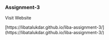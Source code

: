 <h3>Assignment-3</h3>
<p>Visit Website</p>[https://libatalukdar.github.io/liba-assignment-3/](https://libatalukdar.github.io/liba-assignment-3/)